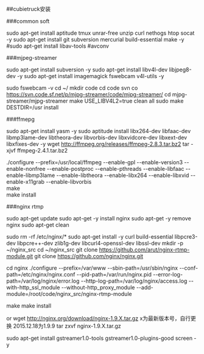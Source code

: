 ##cubietruck安装

###common soft

sudo apt-get install aptitude tmux unrar-free unzip curl nethogs htop socat -y
sudo apt-get install git subversion mercurial build-essential make -y
#sudo apt-get install libav-tools #avconv

###mjpeg-streamer

sudo apt-get install subversion  -y 
sudo apt-get install libv4l-dev libjpeg8-dev  -y
sudo apt-get install imagemagick fswebcam v4l-utils -y

sudo fswebcam -v
cd ~/
mkdir code
cd code
svn co https://svn.code.sf.net/p/mjpg-streamer/code/mjpg-streamer/
cd mjpg-streamer/mjpg-streamer
make USE_LIBV4L2=true clean all
sudo make DESTDIR=/usr install


###ffmepg

sudo apt-get install yasm -y
sudo aptitude install libx264-dev libfaac-dev libmp3lame-dev libtheora-dev libvorbis-dev libxvidcore-dev libxext-dev libxfixes-dev -y
wget http://ffmpeg.org/releases/ffmpeg-2.8.3.tar.bz2
tar -xjvf ffmpeg-2.4.1.tar.bz2  

./configure --prefix=/usr/local/ffmpeg --enable-gpl --enable-version3 --enable-nonfree --enable-postproc --enable-pthreads --enable-libfaac --enable-libmp3lame --enable-libtheora --enable-libx264 --enable-libxvid --enable-x11grab --enable-libvorbis  
make  
make install  


###nginx rtmp

sudo apt-get update
sudo apt-get -y install nginx
sudo apt-get -y remove nginx
sudo apt-get clean

sudo rm -rf /etc/nginx/*
sudo apt-get install -y curl build-essential libpcre3-dev libpcre++-dev zlib1g-dev libcurl4-openssl-dev libssl-dev
mkdir -p ~/nginx_src
cd ~/nginx_src
git clone https://github.com/arut/nginx-rtmp-module.git
git clone https://github.com/nginx/nginx.git

cd nginx
./configure --prefix=/var/www --sbin-path=/usr/sbin/nginx --conf-path=/etc/nginx/nginx.conf --pid-path=/var/run/nginx.pid --error-log-path=/var/log/nginx/error.log --http-log-path=/var/log/nginx/access.log --with-http_ssl_module --without-http_proxy_module --add-module=/root/code/nginx_src/nginx-rtmp-module

make
make install

or
wget http://nginx.org/download/nginx-1.9.X.tar.gz  x为最新版本号，自行更换 2015.12.18为1.9.9
tar zxvf nginx-1.9.X.tar.gz


sudo apt-get install gstreamer1.0-tools gstreamer1.0-plugins-good screen -y

